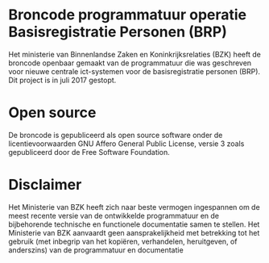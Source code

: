 # Broncode programmatuur operatie Basisregistratie Personen (BRP)

Het ministerie van Binnenlandse Zaken en Koninkrijksrelaties (BZK) heeft de broncode openbaar gemaakt van de programmatuur die was geschreven voor nieuwe centrale ict-systemen voor de basisregistratie personen (BRP). Dit project is in juli 2017 gestopt.

# Open source
De broncode is gepubliceerd als open source software onder de licentievoorwaarden GNU Affero General Public License, versie 3 zoals gepubliceerd door de Free Software Foundation. 

# Disclaimer
Het Ministerie van BZK heeft zich naar beste vermogen ingespannen om de meest recente versie van de ontwikkelde programmatuur en de bijbehorende technische en functionele documentatie samen te stellen. Het Ministerie van BZK aanvaardt geen aansprakelijkheid met betrekking tot het gebruik (met inbegrip van het kopiëren, verhandelen, heruitgeven, of anderszins) van de programmatuur en documentatie
